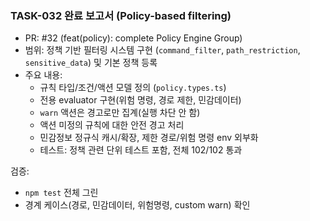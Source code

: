 ### TASK-032 완료 보고서 (Policy-based filtering)

- PR: #32 (feat(policy): complete Policy Engine Group)
- 범위: 정책 기반 필터링 시스템 구현 (`command_filter`, `path_restriction`, `sensitive_data`) 및 기본 정책 등록
- 주요 내용:
  - 규칙 타입/조건/액션 모델 정의 (`policy.types.ts`)
  - 전용 evaluator 구현(위험 명령, 경로 제한, 민감데이터)
  - `warn` 액션은 경고로만 집계(실행 차단 안 함)
  - 액션 미정의 규칙에 대한 안전 경고 처리
  - 민감정보 정규식 캐시/확장, 제한 경로/위험 명령 env 외부화
  - 테스트: 정책 관련 단위 테스트 포함, 전체 102/102 통과

검증:
- `npm test` 전체 그린
- 경계 케이스(경로, 민감데이터, 위험명령, custom warn) 확인


